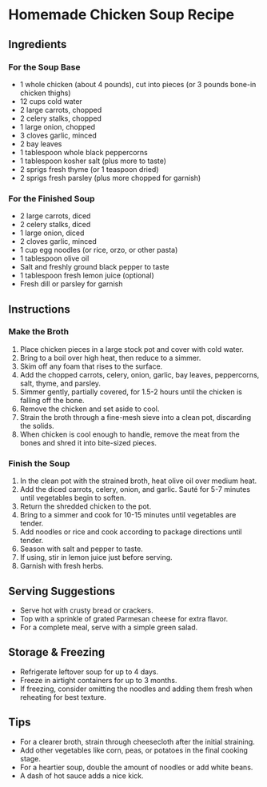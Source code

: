 # Homemade Chicken Soup Recipe

## Ingredients

### For the Soup Base
- 1 whole chicken (about 4 pounds), cut into pieces (or 3 pounds bone-in chicken thighs)
- 12 cups cold water
- 2 large carrots, chopped
- 2 celery stalks, chopped
- 1 large onion, chopped
- 3 cloves garlic, minced
- 2 bay leaves
- 1 tablespoon whole black peppercorns
- 1 tablespoon kosher salt (plus more to taste)
- 2 sprigs fresh thyme (or 1 teaspoon dried)
- 2 sprigs fresh parsley (plus more chopped for garnish)

### For the Finished Soup
- 2 large carrots, diced
- 2 celery stalks, diced
- 1 large onion, diced
- 2 cloves garlic, minced
- 1 cup egg noodles (or rice, orzo, or other pasta)
- 1 tablespoon olive oil
- Salt and freshly ground black pepper to taste
- 1 tablespoon fresh lemon juice (optional)
- Fresh dill or parsley for garnish

## Instructions

### Make the Broth
1. Place chicken pieces in a large stock pot and cover with cold water.
2. Bring to a boil over high heat, then reduce to a simmer.
3. Skim off any foam that rises to the surface.
4. Add the chopped carrots, celery, onion, garlic, bay leaves, peppercorns, salt, thyme, and parsley.
5. Simmer gently, partially covered, for 1.5-2 hours until the chicken is falling off the bone.
6. Remove the chicken and set aside to cool.
7. Strain the broth through a fine-mesh sieve into a clean pot, discarding the solids.
8. When chicken is cool enough to handle, remove the meat from the bones and shred it into bite-sized pieces.

### Finish the Soup
1. In the clean pot with the strained broth, heat olive oil over medium heat.
2. Add the diced carrots, celery, onion, and garlic. Sauté for 5-7 minutes until vegetables begin to soften.
3. Return the shredded chicken to the pot.
4. Bring to a simmer and cook for 10-15 minutes until vegetables are tender.
5. Add noodles or rice and cook according to package directions until tender.
6. Season with salt and pepper to taste.
7. If using, stir in lemon juice just before serving.
8. Garnish with fresh herbs.

## Serving Suggestions
- Serve hot with crusty bread or crackers.
- Top with a sprinkle of grated Parmesan cheese for extra flavor.
- For a complete meal, serve with a simple green salad.

## Storage & Freezing
- Refrigerate leftover soup for up to 4 days.
- Freeze in airtight containers for up to 3 months.
- If freezing, consider omitting the noodles and adding them fresh when reheating for best texture.

## Tips
- For a clearer broth, strain through cheesecloth after the initial straining.
- Add other vegetables like corn, peas, or potatoes in the final cooking stage.
- For a heartier soup, double the amount of noodles or add white beans.
- A dash of hot sauce adds a nice kick.